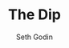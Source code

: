 ---
title: "The Dip"
author: "Seth Godin"
img: "the-dip.jpg"
review: "Short book with mind-blowing content. Being number one will give you serious benefits. This book is a must read."
---
